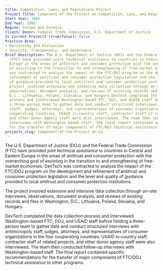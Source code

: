 ```yaml
---
title: Competition, Laws, and Regulations Project
Project Title: Component of the Project on Competition, Laws, and Regulations
Start Year: 1995
End Year: 1995
Region: Europe and Eurasia
Client/ Donor: Federal Trade Commission, U.S. Department of Justice
Is Current Project? (true/false): false
Practice Area:
- Monitoring and Evaluation
- Security, Transparency, and Governance
Brief Description: The U.S. Department of Justice (DOJ) and the Federal Trade Commission
  (FTC) have provided joint technical assistance to countries in Central and Eastern
  Europe in the areas of antitrust and consumer protection with the overarching goal
  of assisting in the transition to and strengthening of free-market economies. DevTech
  was contracted to analyze the impact of the FTC/DOJ program on the development and
  refinement of antitrust and consumer protection legislation and the level and quality
  of guidance provided to local antitrust and consumer protection institutions.The
  project involved extensive and intensive data collection through on-site interviews,
  observations, document analysis, and reviews of existing records and files in Washington,
  D.C., Lithuania, Poland, Slovakia, and Hungary.DevTech completed the data collection
  process and interviewed Washington-based FTC, DOJ, and USAID staff before fielding
  a three-person team to gather data and conduct structured interviews with antimonopoly
  staff, judges, attorneys, and representatives of consumer organizations in the four
  cooperating countries. USAID in-country staff, contractor staff of related projects,
  and other donor agency staff were also interviewed. The team then conducted follow-up
  interviews with Washington-based staff. The final report contained specific recommendations
  for the transfer of major components of FTC/DOJ technical assistance to other programs.
projects_slug: Component-of-the-Project-on-Co
---
```


The U.S. Department of Justice (DOJ) and the Federal Trade Commission (FTC) have provided joint technical assistance to countries in Central and Eastern Europe in the areas of antitrust and consumer protection with the overarching goal of assisting in the transition to and strengthening of free-market economies. DevTech was contracted to analyze the impact of the FTC/DOJ program on the development and refinement of antitrust and consumer protection legislation and the level and quality of guidance provided to local antitrust and consumer protection institutions.

The project involved extensive and intensive data collection through on-site interviews, observations, document analysis, and reviews of existing records and files in Washington, D.C., Lithuania, Poland, Slovakia, and Hungary.

DevTech completed the data collection process and interviewed Washington-based FTC, DOJ, and USAID staff before fielding a three-person team to gather data and conduct structured interviews with antimonopoly staff, judges, attorneys, and representatives of consumer organizations in the four cooperating countries. USAID in-country staff, contractor staff of related projects, and other donor agency staff were also interviewed. The team then conducted follow-up interviews with Washington-based staff. The final report contained specific recommendations for the transfer of major components of FTC/DOJ technical assistance to other programs.
